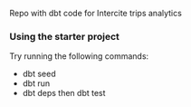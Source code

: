 Repo with dbt code for Intercite trips analytics

### Using the starter project

Try running the following commands:
- dbt seed 
- dbt run
- dbt deps then dbt test